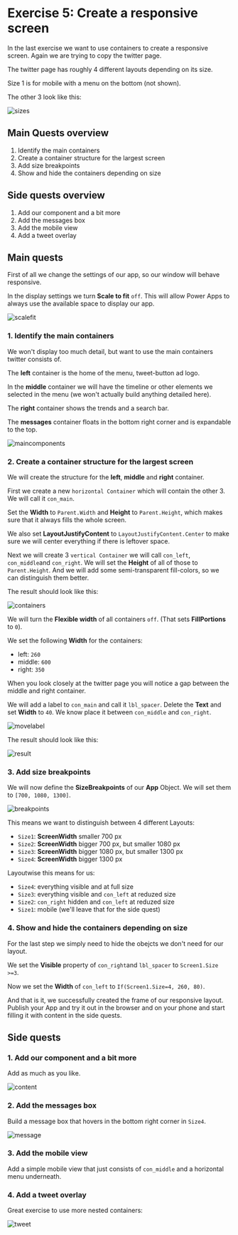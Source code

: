 # Exercise 5: Create a responsive screen

In the last exercise we want to use containers to create a responsive screen. Again we are trying to copy the twitter page.

The twitter page has roughly 4 different layouts depending on its size.

Size 1 is for mobile with a menu on the bottom (not shown).

The other 3 look like this:

![sizes](assets/5_sizes.png)


## Main Quests overview

1. Identify the main containers
2. Create a container structure for the largest screen
3. Add size breakpoints
4. Show and hide the containers depending on size

## Side quests overview

1. Add our component and a bit more
2. Add the messages box
3. Add the mobile view
4. Add a tweet overlay

## Main quests

First of all we change the settings of our app, so our window will behave responsive.

In the display settings we turn **Scale to fit** `off`. This will allow Power Apps to always use the available space to display our app.

![scalefit](assets/5_scalefit.png)

### 1. Identify the main containers

We won't display too much detail, but want to use the main containers twitter consists of.

The **left** container is the home of the menu, tweet-button ad logo.

In the **middle** container we will have the timeline or other elements we selected in the menu (we won't actually build anything detailed here).

The **right** container shows the trends and a search bar.

The **messages** container floats in the bottom right corner and is expandable to the top.

![maincomponents](assets/5_maincomponents.png)

### 2. Create a container structure for the largest screen

We will create the structure for the **left**, **middle** and **right** container.

First we create a new `horizontal Container` which will contain the other 3. We will call it `con_main`.

Set the **Width** to `Parent.Width` and **Height** to `Parent.Height`, which makes sure that it always fills the whole screen.

We also set **LayoutJustifyContent** to `LayoutJustifyContent.Center` to make sure we will center everything if there is leftover space.

Next we will create 3 `vertical Container` we will call `con_left`, `con_middle`and `con_right`. We will set the **Height** of all of those to `Parent.Height`. And we will add some semi-transparent fill-colors, so we can distinguish them better.

The result should look like this:

![containers](assets/5_containers.png)

We will turn the **Flexible width** of all containers `off`. (That sets **FillPortions** to `0`).

We set the following **Width** for the containers:
* left: `260`
* middle: `600`
* right: `350`

When you look closely at the twitter page you will notice a gap between the middle and right container.

We will add a label to `con_main` and call it `lbl_spacer`. Delete the **Text** and set **Width** to `40`. We know place it between `con_middle` and `con_right`.

![movelabel](assets/5_movelabel.png)

The result should look like this:

![result](assets/5_result.png)

### 3. Add size breakpoints

We will now define the **SizeBreakpoints** of our **App** Object. We will set them to `[700, 1080, 1300]`.

![breakpoints](assets/5_breakpoints.png)

This means we want to distinguish between 4 different Layouts:
* `Size1`: **ScreenWidth** smaller 700 px
* `Size2`: **ScreenWidth** bigger 700 px, but smaller 1080 px
* `Size3`: **ScreenWidth** bigger 1080 px, but smaller 1300 px
* `Size4`: **ScreenWidth** bigger 1300 px

Layoutwise this means for us:
* `Size4`: everything visible and at full size
* `Size3`: everything visible and `con_left` at reduzed size
* `Size2`: `con_right` hidden and `con_left` at reduzed size
* `Size1`: mobile (we'll leave that for the side quest)

### 4. Show and hide the containers depending on size

For the last step we simply need to hide the obejcts we don't need for our layout.

We set the **Visible** property of `con_right`and `lbl_spacer` to `Screen1.Size >=3`.

Now we set the **Width** of `con_left` to `If(Screen1.Size=4, 260, 80)`.

And that is it, we successfully created the frame of our responsive layout. Publish your App and try it out in the browser and on your phone and start filling it with content in the side quests.

## Side quests

### 1. Add our component and a bit more

Add as much as you like.

![content](assets/5_content.png)

### 2. Add the messages box

Build a message box that hovers in the bottom right corner in `Size4`.

![message](assets/5_message.gif)

### 3. Add the mobile view

Add a simple mobile view that just consists of `con_middle` and a horizontal menu underneath.

### 4. Add a tweet overlay

Great exercise to use more nested containers:

![tweet](assets/5_tweet.png)